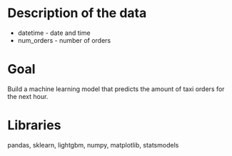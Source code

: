 # Description of the data
* datetime - date and time
* num_orders - number of orders

# Goal
Build a machine learning model that predicts the amount of taxi orders for the next hour.

# Libraries
pandas, sklearn, lightgbm, numpy, matplotlib, statsmodels
